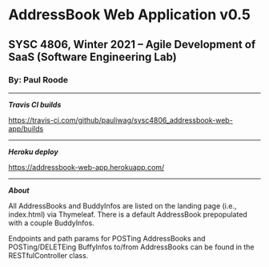# AddressBook Web Application v0.5
## SYSC 4806, Winter 2021 – Agile Development of SaaS (Software Engineering Lab)
### By: Paul Roode

---

***Travis CI builds***

https://travis-ci.com/github/pauliwag/sysc4806_addressbook-web-app/builds

---

***Heroku deploy***

https://addressbook-web-app.herokuapp.com/

---

***About***

All AddressBooks and BuddyInfos are listed on the landing page (i.e., index.html) via Thymeleaf. There is a default AddressBook prepopulated with a couple BuddyInfos.

Endpoints and path params for POSTing AddressBooks and POSTing/DELETEing BuffyInfos to/from AddressBooks can be found in the RESTfulController class.
